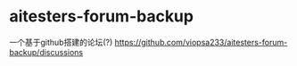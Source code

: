 # aitesters-forum-backup
一个基于github搭建的论坛(?)
https://github.com/viopsa233/aitesters-forum-backup/discussions
